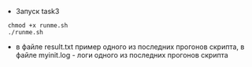  * Запуск task3 
 ```
  chmod +x runme.sh
  ./runme.sh
 ```
 * в файле result.txt пример одного из последних прогонов скрипта, в файле myinit.log - логи одного из последних прогонов скрипта
